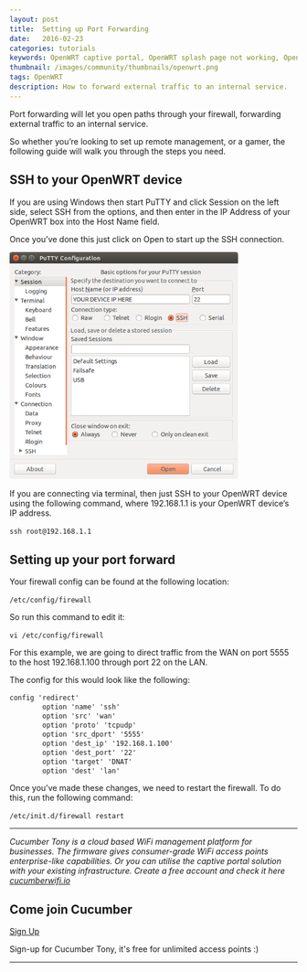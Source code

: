 ```yaml
---
layout: post
title:  Setting up Port Forwarding
date:   2016-02-23
categories: tutorials
keywords: OpenWRT captive portal, OpenWRT splash page not working, OpenWRT splash page template, OpenWRT splash page free, OpenWRT splash page html, OpenWRT splash page hosting, OpenMesh captive portal, OpenMesh splash page not working, OpenMesh splash page template, OpenMesh splash page free, OpenMesh splash page html, OpenMesh splash page hosting, DD-WRT
thumbnail: /images/community/thumbnails/openwrt.png
tags: OpenWRT
description: How to forward external traffic to an internal service.
---
```


Port forwarding will let you open paths through your firewall, forwarding external traffic to an internal service.

So whether you’re looking to set up remote management, or a gamer, the following guide will walk you through the steps you need.

## SSH to your OpenWRT device

If you are using Windows then start PuTTY and click Session on the left side, select SSH from the options, and then enter in the IP Address of your OpenWRT box into the Host Name field.

Once you’ve done this just click on Open to start up the SSH connection.

<div class="text-center">
  <img src="/images/community/tutorials/openwrt/puttyconfig.png" width="400px">
</div>

If you are connecting via terminal, then just SSH to your OpenWRT device using the following command, where 192.168.1.1 is your OpenWRT device’s IP address.

`ssh root@192.168.1.1`

## Setting up your port forward

Your firewall config can be found at the following location:

`/etc/config/firewall`

So run this command to edit it:

`vi /etc/config/firewall`

For this example, we are going to direct traffic from the WAN on port 5555 to the host 192.168.1.100 through port 22 on the LAN.

The config for this would look like the following:

    config 'redirect'
            option 'name' 'ssh'
            option 'src' 'wan'
            option 'proto' 'tcpudp'
            option 'src_dport' '5555'
            option 'dest_ip' '192.168.1.100'
            option 'dest_port' '22'
            option 'target' 'DNAT'
            option 'dest' 'lan'


Once you’ve made these changes, we need to restart the firewall. To do this, run the following command:

`/etc/init.d/firewall restart`


<hr>

*Cucumber Tony is a cloud based WiFi management platform for businesses. The firmware gives consumer-grade WiFi access points enterprise-like capabilities. Or you can utilise the captive portal solution with your existing infrastructure. Create a free account and check it here <a href="https://cucumberwifi.io">cucumberwifi.io</a>*


<div class="text-center">

<h2>Come join Cucumber</h2>

<a href="https://my.ctapp.io/#/create" class="button success dst">Sign Up</a><br>

<p>Sign-up for Cucumber Tony, it's free for unlimited access points :)</p>

<hr>

</div>
